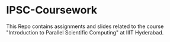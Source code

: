 # IPSC-Coursework
This Repo contains assignments and slides related to the course "Introduction to Parallel Scientific Computing" at IIIT Hyderabad.
